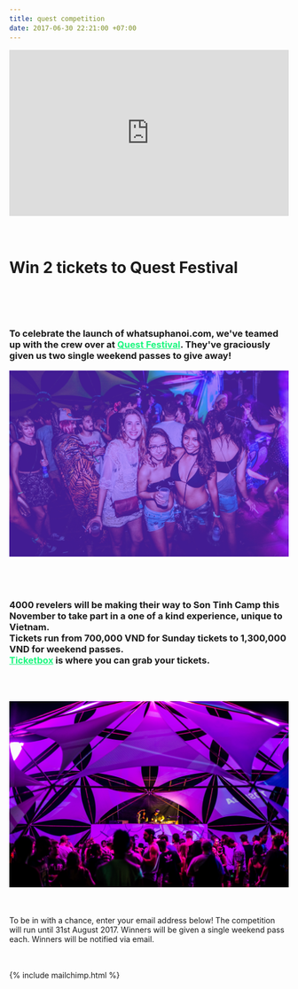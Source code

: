 ```yaml
---
title: quest competition
date: 2017-06-30 22:21:00 +07:00
---
```


<iframe width="100%" height="300" src="https://www.youtube.com/embed/KtqqZfscEPY" frameborder="0" allowfullscreen></iframe>
  
  
<br>
<br>
<br>

# Win 2 tickets to Quest Festival

 
<br>
<br>
<br> 
  

### To celebrate the launch of whatsuphanoi.com, we've teamed up with the crew over at <a href="http://questfestival.net/" style="color: #1df67f">Quest Festival</a>. They've graciously given us two single weekend passes to give away!

  ![dao-Tiep.jpg](/uploads/dao-Tiep.jpg)  
<br>
<br>
<br>
### 4000 revelers will be making their way to Son Tinh Camp this November to take part in a one of a kind experience, unique to Vietnam.<br>Tickets run from 700,000 VND for Sunday tickets to 1,300,000 VND for weekend passes.<br><a href="https://ticketbox.vn/quest-festival/" style="color: #1df67f">Ticketbox</a> is where you can grab your tickets.
  
<br>
<br>

![Jesse Meadows (5).jpg](/uploads/Jesse%20Meadows%20(5).jpg)
<br>
<br>
<br>

To be in with a chance, enter your email address below! The competition will run until 31st August 2017. Winners will be given a single weekend pass each. Winners will be notified via email.
<br>
<br>
<br>

{% include mailchimp.html %}